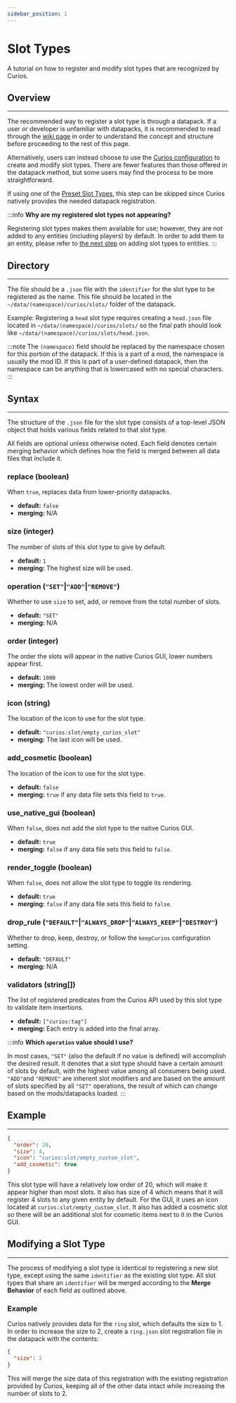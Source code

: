 ```yaml
---
sidebar_position: 1
---
```


# Slot Types

A tutorial on how to register and modify slot types that are recognized by Curios.

## Overview
---
The recommended way to register a slot type is through a datapack. If a user or developer is unfamiliar with datapacks,
it is recommended to read through the [wiki page](https://minecraft.fandom.com/wiki/Data_pack) in order to understand
the concept and structure before proceeding to the rest of this page.

Alternatively, users can instead choose to use the [Curios configuration](../configuration#slot-configuration) to create
and modify slot types. There are fewer features than those offered in the datapack method, but some users may find the
process to be more straightforward.

If using one of the [Preset Slot Types](./preset-slots), this step can be skipped since Curios natively provides the
needed datapack registration.

:::info
**Why are my registered slot types not appearing?**

Registering slot types makes them available for use; however, they are _not_ added to any entities (including players)
by default. In order to add them to an entity, please refer to [the next step](entity-register.md) on adding slot
types to entities.
:::

## Directory
---
The file should be a `.json` file with the `identifier` for the slot type to be registered as the name. This file
should be located in the `~/data/(namespace)/curios/slots/` folder of the datapack.

Example: Registering a `head` slot type requires creating a `head.json` file located in `~/data/(namespace)/curios/slots/`
so the final path should look like `~/data/(namespace)/curios/slots/head.json`.

:::note
The `(namespace)` field should be replaced by the namespace chosen for this portion of the datapack. If this is a part
of a mod, the namespace is usually the mod ID. If this is part of a user-defined datapack, then the namespace can be
anything that is lowercased with no special characters.
:::

## Syntax
---
The structure of the `.json` file for the slot type consists of a top-level JSON object that holds various fields
related to that slot type.

All fields are optional unless otherwise noted. Each field denotes certain merging behavior which defines how the
field is merged between all data files that include it.

### **replace** (boolean)
When `true`, replaces data from lower-priority datapacks.
* **default:** `false`
* **merging:** N/A

### **size** (integer)
The number of slots of this slot type to give by default.
* **default:** `1`
* **merging:** The highest size will be used.

### **operation** (`"SET"`\|`"ADD"`\|`"REMOVE"`)
Whether to use `size` to set, add, or remove from the total number of slots.
* **default:** `"SET"`
* **merging:** N/A

### **order** (integer)
The order the slots will appear in the native Curios GUI, lower numbers appear first.
* **default:** `1000`
* **merging:** The lowest order will be used.

### **icon** (string)
The location of the icon to use for the slot type.
* **default:** `"curios:slot/empty_curios_slot"`
* **merging:** The last icon will be used.

### **add_cosmetic** (boolean)
The location of the icon to use for the slot type.
* **default:** `false`
* **merging:** `true` if any data file sets this field to `true`.

### **use_native_gui** (boolean)
When `false`, does not add the slot type to the native Curios GUI.
* **default:** `true`
* **merging:** `false` if any data file sets this field to `false`.

### **render_toggle** (boolean)
When `false`, does not allow the slot type to toggle its rendering.
* **default:** `true`
* **merging:** `false` if any data file sets this field to `false`.

### **drop_rule** (`"DEFAULT"`\|`"ALWAYS_DROP"`\|`"ALWAYS_KEEP"`\|`"DESTROY"`)
Whether to drop, keep, destroy, or follow the `keepCurios` configuration setting.
* **default:** `"DEFAULT"`
* **merging:** N/A

### **validators** (string[])
The list of registered predicates from the Curios API used by this slot type to validate item insertions.
* **default:** `["curios:tag"]`
* **merging:** Each entry is added into the final array.

:::info
**Which `operation` value should I use?**

In most cases, `"SET"` (also the default if no value is defined) will accomplish the desired result. It denotes that a
slot type should have a certain amount of slots by default, with the highest value among all consumers being used.
`"ADD"`and `"REMOVE"` are inherent slot modifiers and are based on the amount of slots specified by all `"SET"`
operations, the result of which can change based on the mods/datapacks loaded.
:::

## Example
---
```json
{
  "order": 20,
  "size": 4,
  "icon": "curios:slot/empty_custom_slot",
  "add_cosmetic": true
}
```
This slot type will have a relatively low order of 20, which will make it appear higher than most slots. It also has
size of 4 which means that it will register 4 slots to any given entity by default. For the GUI, it uses an icon
located at `curios:slot/empty_custom_slot`. It also has added a cosmetic slot so there will be an additional slot for
cosmetic items next to it in the Curios GUI.

## Modifying a Slot Type
---
The process of modifying a slot type is identical to registering a new slot type, except using the same `identifier` as
the existing slot type. All slot types that share an `identifier` will be merged according to the **Merge Behavior** of
each field as outlined above.

### Example
Curios natively provides data for the `ring` slot, which defaults the size to 1. In order to increase the size to 2,
create a `ring.json` slot registration file in the datapack with the contents:
```json
{
  "size": 2
}
```
This will merge the size data of this registration with the existing registration provided by Curios, keeping all of the
other data intact while increasing the number of slots to 2.
  